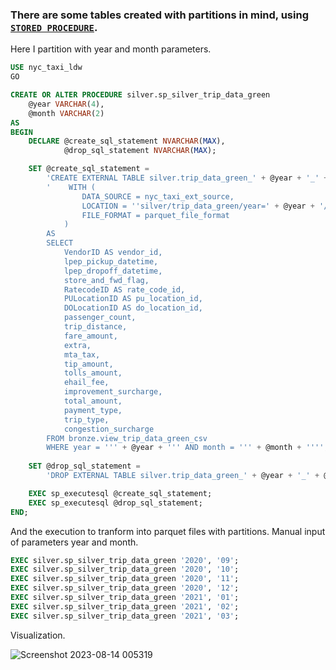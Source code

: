 ### There are some tables created with partitions in mind, using [```STORED PROCEDURE```](https://github.com/tanchu-git/synapse_nyc_taxi/tree/main/ldw/stored_procedure).
Here I partition with year and month parameters. 
```sql
USE nyc_taxi_ldw
GO

CREATE OR ALTER PROCEDURE silver.sp_silver_trip_data_green
    @year VARCHAR(4),
    @month VARCHAR(2)
AS
BEGIN
    DECLARE @create_sql_statement NVARCHAR(MAX),
            @drop_sql_statement NVARCHAR(MAX);

    SET @create_sql_statement =
        'CREATE EXTERNAL TABLE silver.trip_data_green_' + @year + '_' + @month + 
        '    WITH (
                DATA_SOURCE = nyc_taxi_ext_source,
                LOCATION = ''silver/trip_data_green/year=' + @year + '/month=' + @month + ''',
                FILE_FORMAT = parquet_file_format
            )
        AS
        SELECT 
            VendorID AS vendor_id,
            lpep_pickup_datetime,
            lpep_dropoff_datetime,
            store_and_fwd_flag,
            RatecodeID AS rate_code_id,
            PULocationID AS pu_location_id,
            DOLocationID AS do_location_id,
            passenger_count,
            trip_distance,
            fare_amount,
            extra,
            mta_tax,
            tip_amount,
            tolls_amount,
            ehail_fee,
            improvement_surcharge,
            total_amount,
            payment_type,
            trip_type,
            congestion_surcharge
        FROM bronze.view_trip_data_green_csv
        WHERE year = ''' + @year + ''' AND month = ''' + @month + '''';
    
    SET @drop_sql_statement =
        'DROP EXTERNAL TABLE silver.trip_data_green_' + @year + '_' + @month;

    EXEC sp_executesql @create_sql_statement;
    EXEC sp_executesql @drop_sql_statement;
END;
```
And the execution to tranform into parquet files with partitions. Manual input of parameters year and month.
```sql
EXEC silver.sp_silver_trip_data_green '2020', '09';
EXEC silver.sp_silver_trip_data_green '2020', '10';
EXEC silver.sp_silver_trip_data_green '2020', '11';
EXEC silver.sp_silver_trip_data_green '2020', '12';
EXEC silver.sp_silver_trip_data_green '2021', '01';
EXEC silver.sp_silver_trip_data_green '2021', '02';
EXEC silver.sp_silver_trip_data_green '2021', '03';
```
Visualization.

![Screenshot 2023-08-14 005319](https://github.com/tanchu-git/synapse_nyc_taxi/assets/139019601/6b376df5-d689-4193-9196-913238b00997)
